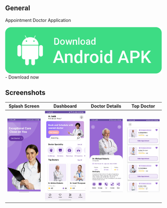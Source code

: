 ## General

Appointment Doctor Application

[![Download APK](img/download.svg)](apk/Appointment%20Doctor.apk?raw=true) - Download now

## Screenshots

| Splash Screen | Dashboard | Doctor Details | Top Doctor |
| :----------: | :----------: | :----------: | :----------: |
| ![Splash Screen](img/1.jpg) | ![Dashboard](img/2.jpg) | ![Doctor Details](img/3.jpg) | ![Top Doctor](img/4.jpg) |
